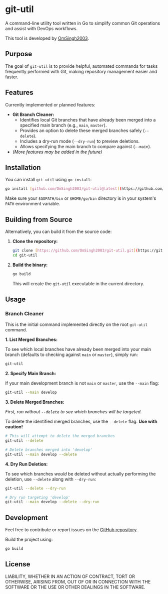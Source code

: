 # git-util

A command-line utility tool written in Go to simplify common Git operations and assist with DevOps workflows.

This tool is developed by [OmSingh2003](https://github.com/OmSingh2003).

## Purpose

The goal of `git-util` is to provide helpful, automated commands for tasks frequently performed with Git, making repository management easier and faster.

## Features

Currently implemented or planned features:

* **Git Branch Cleaner:**
    * Identifies local Git branches that have already been merged into a specified main branch (e.g., `main`, `master`).
    * Provides an option to delete these merged branches safely (`--delete`).
    * Includes a dry-run mode (`--dry-run`) to preview deletions.
    * Allows specifying the main branch to compare against (`--main`).
* *(More features may be added in the future)*

## Installation

You can install `git-util` using `go install`:

```bash
go install [github.com/OmSingh2003/git-util@latest](https://github.com/OmSingh2003/git-util@latest)
```

Make sure your `$GOPATH/bin` or `$HOME/go/bin` directory is in your system's `PATH` environment variable.

## Building from Source

Alternatively, you can build it from the source code:

1.  **Clone the repository:**
    ```bash
    git clone [https://github.com/OmSingh2003/git-util.git](https://github.com/OmSingh2003/git-util.git)
    cd git-util
    ```
2.  **Build the binary:** 
    ```bash
    go build
    ```
    This will create the `git-util` executable in the current directory.

## Usage

### Branch Cleaner

This is the initial command implemented directly on the root `git-util` command.

**1. List Merged Branches:**

To see which local branches have already been merged into your main branch (defaults to checking against `main` or `master`), simply run:

```bash
git-util
```

**2. Specify Main Branch:**

If your main development branch is not `main` or `master`, use the `--main` flag:

```bash
git-util --main develop
```

**3. Delete Merged Branches:**

*First, run without `--delete` to see which branches will be targeted.*

To delete the identified merged branches, use the `--delete` flag. **Use with caution!**

```bash
# This will attempt to delete the merged branches
git-util --delete

# Delete branches merged into 'develop'
git-util --main develop --delete
```

**4. Dry Run Deletion:**

To see which branches *would* be deleted without actually performing the deletion, use `--delete` along with `--dry-run`:

```bash
git-util --delete --dry-run

# Dry run targeting 'develop'
git-util --main develop --delete --dry-run
```

## Development

Feel free to contribute or report issues on the [GitHub repository](https://github.com/OmSingh2003/git-util).

Build the project using:

```bash
go build
```

## License

LIABILITY, WHETHER IN AN ACTION OF CONTRACT, TORT OR OTHERWISE, ARISING FROM,
OUT OF OR IN CONNECTION WITH THE SOFTWARE OR THE USE OR OTHER DEALINGS IN THE
SOFTWARE.

```
